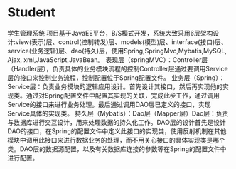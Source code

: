 # Student
学生管理系统
项目基于JavaEE平台，B/S模式开发，系统大致采用6层架构设计:view(表示)层、control(控制转发)层、models(模型)层、interface(接口)层、service(业务逻辑)层、dao(持久)层，使用Spring,SpringMvc,Mybatis,MySQL, Ajax, xml,JavaScript,JavaBean。
表现层（springMVC）：Controller层（Handler层），负责具体的业务模块流程的控制Controller层通过要调用Service层的接口来控制业务流程，控制配置位于Spring配置文件。
业务层（Spring）：Service层：负责业务模块的逻辑应用设计。首先设计其接口，然后再实现他的实现类。通过对Spring配置文件中配置其实现的关联，完成此步工作，通过调用Service的接口来进行业务处理。最后通过调用DAO层已定义的接口，实现Service具体的实现类。
持久层（Mybatis）：Dao层（Mapper层）Dao层：负责与数据库进行交互设计，用来处理数据的持久化工作。DAO层的设计首先是设计DAO的接口，在Spring的配置文件中定义此接口的实现类，使用反射机制在其他模块中调用此接口来进行数据业务的处理，而不用关心接口的具体实现类是哪个类。DAO层的数据源配置，以及有关数据库连接的参数等在Spring的配置文件中进行配置。
